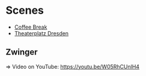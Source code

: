 # Scenes

- [Coffee Break](CoffeeBreak)
- [Theaterplatz Dresden]()

## Zwinger

=> Video on YouTube: https://youtu.be/W05RhCUnlH4
